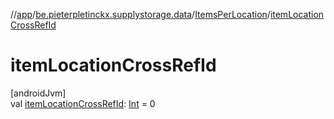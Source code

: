 //[app](../../../index.md)/[be.pieterpletinckx.supplystorage.data](../index.md)/[ItemsPerLocation](index.md)/[itemLocationCrossRefId](item-location-cross-ref-id.md)

# itemLocationCrossRefId

[androidJvm]\
val [itemLocationCrossRefId](item-location-cross-ref-id.md): [Int](https://kotlinlang.org/api/latest/jvm/stdlib/kotlin/-int/index.html) = 0
